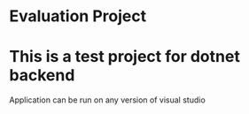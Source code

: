 # Evaluation Project

# This is a test project for dotnet backend

Application can be run on any version of visual studio